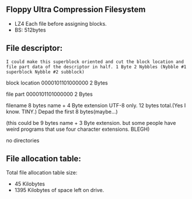 Floppy Ultra Compression Filesystem
---

- LZ4 Each file before assigning blocks.
- BS: 512bytes


File descriptor:
---

`I could make this superblock oriented and cut the block location and file part data of the descriptor in half. 1 Byte 2 Nybbles (Nybble #1 superblock Nybble #2 subblock)`

block location 0000101101000000 2 Bytes

file part 0000101101000000 2 Bytes

filename 8 bytes name + 4 Byte extension UTF-8 only. 12 bytes total.(Yes I know. TINY.) Depad the first 8 bytes(maybe...)

(this could be 9 bytes name + 3 Byte extension. but some people have weird programs that use four character extensions. BLEGH)

no directories

File allocation table:
---

Total file allocation table size:
- 45 Kilobytes
- 1395 Kilobytes of space left on drive.
